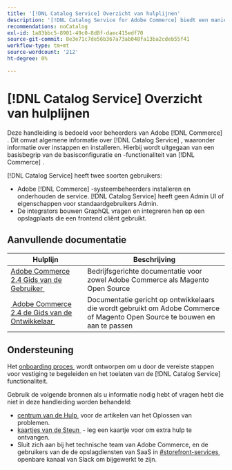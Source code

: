 ```yaml
---
title: '[!DNL Catalog Service] Overzicht van hulplijnen'
description: '[!DNL Catalog Service for Adobe Commerce] biedt een manier om de inhoud van de pagina''s met productweergaven en de productlijst sneller op te halen dan de native Adobe Commerce GraphQL-query''s.'
recommendations: noCatalog
exl-id: 1a83bbc5-8901-49c0-8d8f-daec415edf70
source-git-commit: 8e3e71c7de56b367a73ab048fa13ba2cdeb55f41
workflow-type: tm+mt
source-wordcount: '212'
ht-degree: 0%

---
```


# [!DNL Catalog Service] Overzicht van hulplijnen

Deze handleiding is bedoeld voor beheerders van Adobe [!DNL Commerce] . Dit omvat algemene informatie over [!DNL Catalog Service] , waaronder informatie over instappen en installeren. Hierbij wordt uitgegaan van een basisbegrip van de basisconfiguratie en -functionaliteit van [!DNL Commerce] .

[!DNL Catalog Service] heeft twee soorten gebruikers:

* Adobe [!DNL Commerce] -systeembeheerders installeren en onderhouden de service. [!DNL Catalog Service] heeft geen Admin UI of eigenschappen voor standaardgebruikers Admin.
* De integrators bouwen GraphQL vragen en integreren hen op een opslagplaats die een frontend cliënt gebruikt.

## Aanvullende documentatie

| Hulplijn | Beschrijving |
|------ | ----------- |
| [&#x200B; Adobe Commerce 2.4 Gids van de Gebruiker &#x200B;](https://experienceleague.adobe.com/docs/commerce.html?lang=nl-NL) | Bedrijfsgerichte documentatie voor zowel Adobe Commerce als Magento Open Source |
| [&#x200B; Adobe Commerce 2.4 de Gids van de Ontwikkelaar &#x200B;](https://developer.adobe.com/commerce/docs) | Documentatie gericht op ontwikkelaars die wordt gebruikt om Adobe Commerce of Magento Open Source te bouwen en aan te passen |

## Ondersteuning

Het [&#x200B; onboarding proces &#x200B;](https://experienceleague.adobe.com/docs/commerce/catalog-service/installation.html?lang=nl-NL) wordt ontworpen om u door de vereiste stappen voor vestiging te begeleiden en het toelaten van de [!DNL Catalog Service] functionaliteit.

Gebruik de volgende bronnen als u informatie nodig hebt of vragen hebt die niet in deze handleiding worden behandeld:

* [&#x200B; centrum van de Hulp &#x200B;](https://experienceleague.adobe.com/docs/commerce-knowledge-base/kb/overview.html?lang=nl-NL) voor de artikelen van het Oplossen van problemen.
* [&#x200B; kaartjes van de Steun &#x200B;](https://experienceleague.adobe.com/docs/commerce-knowledge-base/kb/help-center-guide/magento-help-center-user-guide.html?lang=nl-NL#submit-ticket) - leg een kaartje voor om extra hulp te ontvangen.
* Sluit zich aan bij het technische team van Adobe Commerce, en de gebruikers van de de opslagdiensten van SaaS in [&#x200B; #storefront-services &#x200B;](https://magentocommeng.slack.com/archives/C03HVPG8RS4) openbare kanaal van Slack om bijgewerkt te zijn.
